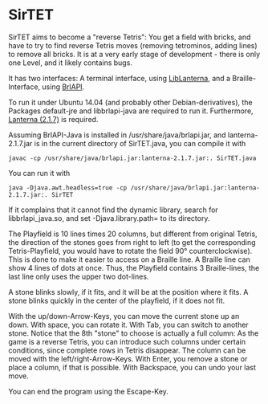 SirTET
======

SirTET aims to become a "reverse Tetris": You get a field with bricks,
and have to try to find reverse Tetris moves (removing tetrominos,
adding lines) to remove all bricks. It is at a very early stage of
development - there is only one Level, and it likely contains bugs.

It has two interfaces: A terminal interface, using
[LibLanterna](https://code.google.com/p/lanterna/downloads/detail?name=lanterna-2.1.7.jar),
and a Braille-Interface, using [BrlAPI](http://mielke.cc/brltty/).

To run it under Ubuntu 14.04 (and probably other Debian-derivatives), the Packages default-jre and
libbrlapi-java are required to run it. Furthermore, [Lanterna
(2.1.7)](https://code.google.com/p/lanterna/downloads/detail?name=lanterna-2.1.7.jar)
is required.

Assuming BrlAPI-Java is installed in /usr/share/java/brlapi.jar, and
lanterna-2.1.7.jar is in the current directory of SirTET.java, you can
compile it with

    javac -cp /usr/share/java/brlapi.jar:lanterna-2.1.7.jar:. SirTET.java

You can run it with

    java -Djava.awt.headless=true -cp /usr/share/java/brlapi.jar:lanterna-2.1.7.jar:. SirTET

If it complains that it cannot find the dynamic library, search for
libbrlapi_java.so, and set -Djava.library.path= to its directory.

The Playfield is 10 lines times 20 columns, but different from
original Tetris, the direction of the stones goes from right to left
(to get the corresponding Tetris-Playfield, you would have to rotate
the field 90° counterclockwise). This is done to make it easier to
access on a Braille line. A Braille line can show 4 lines of dots at
once. Thus, the Playfield contains 3 Braille-lines, the last line only
uses the upper two dot-lines.

A stone blinks slowly, if it fits, and it will be at the position
where it fits. A stone blinks quickly in the center of the playfield,
if it does not fit.

With the up/down-Arrow-Keys, you can move the current stone up an
down. With space, you can rotate it. With Tab, you can switch to
another stone. Notice that the 8th "stone" to choose is actually a
full column: As the game is a reverse Tetris, you can introduce such
columns under certain conditions, since complete rows in Tetris
disappear. The column can be moved with the
left/right-Arrow-Keys. With Enter, you remove a stone or place a
column, if that is possible. With Backspace, you can undo your last
move.

You can end the program using the Escape-Key.
